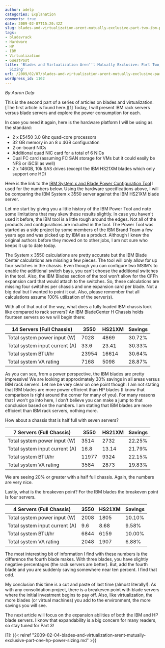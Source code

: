 ```yaml
---
author: adelp
categories: Explanation
comments: true
date: 2009-02-07T15:20:42Z
slug: blades-and-virtualization-arent-mutually-exclusive-part-two-ibm-power-sizing
tags:
- bladevrack
- Hardware
- HP
- IBM
- Virtualization
- GuestPost
title: 'Blades and Virtualization Aren''t Mutually Exclusive: Part Two, IBM Power
  Sizing'
url: /2009/02/07/blades-and-virtualization-arent-mutually-exclusive-part-two-ibm-power-sizing/
wordpress_id: 1162
---
```


_By Aaron Delp_

This is the second part of a series of articles on blades and virtualization. [The first article is found here.][1] Today, I will present IBM rack servers versus blade servers and explore the power consumption for each.

In case you need it again, here is the hardware platform I will be using as the standard:

* 2 x E5450 3.0 Ghz quad-core processors  
* 32 GB memory in an 8 x 4GB configuration  
* 2 on-board NICs  
* Additional quad NIC card for a total of 6 NICs  
* Dual FC card (assuming FC SAN storage for VMs but it could easily be NFS or iSCSI as well)  
* 2 x 146GB, 10k SAS drives (except the IBM HS21XM blades which only support one HD)

Here is the link to the [IBM System x and Blade Power Configuration Tool](http://www-03.ibm.com/systems/bladecenter/resources/powerconfig/index.html) I used for the numbers below. Using the hardware specifications above, I will be comparing the IBM System x 3550 server against the IBM HS21XM blade server.

Let me start by giving you a little history of the IBM Power Tool and note some limitations that may skew these results slightly. In case you haven't used it before, the IBM tool is a little rough around the edges. Not all of the products and configurations are included in the tool. The Power Tool was started as a side project by some members of the IBM Brand Team a few years ago and was picked up by IBM as a product. Although I knew the original authors before they moved on to other jobs, I am not sure who keeps it up to date today.

The System x 3550 calculations are pretty accurate but the IBM Blade Center calculations are missing a few pieces. The tool will only allow for up four switches in the chassis. Even though you can configure two MSIM's to enable the additional switch bays, you can't choose the additional switches in the tool. Also, the IBM Blades section of the tool won't allow for the CFFh expansion card that would attach to the switches. So, these calculations are missing four switches per chassis and one expansion card per blade. Not a big deal but I wanted to point it out. Also, please remember that all calculations assume 100% utilization of the server(s).

With all of that out of the way, what does a fully loaded IBM chassis look like compared to rack servers? An IBM BladeCenter H Chassis holds fourteen servers so we will begin there:

| 14 Servers (Full Chassis)     | 3550  | HS21XM | Savings |
|-------------------------------|-------|--------|---------|
| Total system power input (W)  | 7028  | 4869   | 30.72%  |
| Total system input current (A)| 33.6  | 23.41  | 30.33%  |
| Total system BTU/hr           | 23954 | 16614  | 30.64%  |
| Total system VA rating        | 7168  | 5098   | 28.87%  |

As you can see, from a power perspective, the IBM blades are pretty impressive! We are looking at approximately 30% savings in all areas versus IBM rack servers. Let me be very clear on one point though: I am not stating that IBM blades are more power efficient than HP blades (I know that comparison is right around the corner for many of you). For many reasons that I won't go into here, I don't believe you can make a jump to that conclusion based on the numbers. I am stating that IBM blades are more efficient than IBM rack servers, nothing more.

How about a chassis that is half full with seven servers?

| 7 Servers (Full Chassis)      | 3550  | HS21XM | Savings |
|-------------------------------|-------|--------|---------|
| Total system power input (W)  | 3514  | 2732   | 22.25%  |
| Total system input current (A)| 16.8  | 13.14  | 21.79%  |
| Total system BTU/hr           | 11977 | 9324   | 22.15%  |
| Total system VA rating        | 3584  | 2873   | 19.83%  |

We are seeing 20% or greater with a half full chassis. Again, the numbers are very nice.

Lastly, what is the breakeven point? For the IBM blades the breakeven point is four servers.

| 4 Servers (Full Chassis)      | 3550  | HS21XM | Savings |
|-------------------------------|-------|--------|---------|
| Total system power input (W)  | 2008  | 1805   | 10.10%  |
| Total system input current (A)| 9.6   | 8.68   | 9.58%   |
| Total system BTU/hr           | 6844  | 6159   | 10.00%  |
| Total system VA rating        | 2048  | 1907   | 6.88%   |

The most interesting bit of information I find with these numbers is the difference the fourth blade makes. With three blades, you have slightly negative percentages (the rack servers are better). But, add the fourth blade and you are suddenly saving somewhere near ten percent. I find that odd.

My conclusion this time is a cut and paste of last time (almost literally!). As with any consolidation project, there is a breakeven point with blade servers where the initial investment begins to pay off. Also, like virtualization, the more blades (or virtual machines) you add to the environment, the more savings you will see.

The next article will focus on the expansion abilities of both the IBM and HP blade servers. I know that expandability is a big concern for many readers, so stay tuned for Part 3!

[1]: {{< relref "2009-02-04-blades-and-virtualization-arent-mutually-exclusive-part-one-hp-power-sizing.md" >}}
